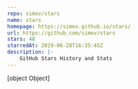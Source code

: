```yaml
---
repo: simov/stars
name: stars
homepage: https://simov.github.io/stars/
url: https://github.com/simov/stars
stars: 48
starredAt: 2019-06-28T16:35:45Z
description: |-
    GitHub Stars History and Stats
---
```


[object Object]
